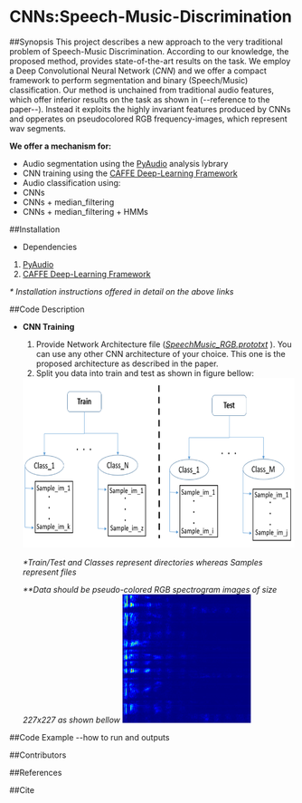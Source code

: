 # CNNs:Speech-Music-Discrimination

##Synopsis
This project describes a new approach to the very traditional problem of Speech-Music Discrimination. According to our knowledge, the proposed method, provides state-of-the-art results on the task. We employ a Deep Convolutional Neural Network (_CNN_) and we offer a compact framework to perform segmentation and binary (Speech/Music) classification. Our method is unchained from traditional audio features, which offer inferior results on the task as shown in (--reference to the paper--). Instead it exploits the highly invariant features produced by CNNs and opperates on pseudocolored RGB frequency-images, which represent wav segments. 

**We offer a mechanism for:**
 * Audio segmentation using the [PyAudio](https://github.com/tyiannak/pyAudioAnalysis.git) analysis lybrary
 * CNN training using the [CAFFE Deep-Learning Framework](https://github.com/BVLC/caffe)
 * Audio classification using: 
  * CNNs
  * CNNs + median_filtering 
  * CNNs + median_filtering + HMMs

##Installation
- Dependencies
 1. [PyAudio](https://github.com/tyiannak/pyAudioAnalysis.git) 
 2. [CAFFE Deep-Learning Framework](http://caffe.berkeleyvision.org/installation.html)
 
_* Installation instructions offered in detail on the above links_

##Code Description
* **CNN Training** 
  1. Provide Network Architecture file ([_SpeechMusic\_RGB.prototxt_](https://github.com/MikeMpapa/CNNs-Speech-Music-Discrimination/blob/master/SpeechMusic_RGB.prototxt) ).
     You can use any other CNN architecture of your choice. This one is the proposed architecture as described in the paper. 
  2. Split you data into train and test as shown in figure bellow:
 
  <img src="https://github.com/MikeMpapa/CNNs-Speech-Music-Discrimination/blob/master/train-test.PNG" width="500" height="300">
 
    _*Train/Test and Classes represent directories whereas Samples represent files_
     
    _**Data should be pseudo-colored RGB spectrogram images of size 227x227 as shown bellow_
  <img src="https://github.com/MikeMpapa/CNNs-Speech-Music-Discrimination/blob/master/sampleIMg.png" width="227" height="227">


##Code Example
--how to run and outputs

##Contributors

##References


##Cite
